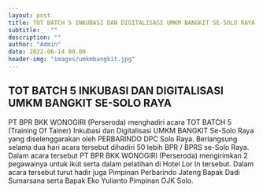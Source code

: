 ```yaml
---
layout: post
title: TOT BATCH 5 INKUBASI DAN DIGITALISASI UMKM BANGKIT SE-SOLO RAYA
subtitle:   ""
description: ""
author: "Admin"
date: 2022-06-14 09.00
header-img: "images/umkmbangkit.jpg"
---
```



## TOT BATCH 5 INKUBASI DAN DIGITALISASI UMKM BANGKIT SE-SOLO RAYA

PT BPR BKK WONOGIRI (Perseroda) menghadiri acara TOT BATCH 5 (Training Of Tainer) Inkubasi dan Digitalisasi UMKM BANGKIT Se-Solo Raya yang diselenggarakan oleh PERBARINDO DPC Solo Raya. Berlangsung selama dua hari acara tersebut dihadiri 50 lebih BPR / BPRS se-Solo Raya. Dalam acara tersebut PT BPR BKK WONOGIRI (Perseroda) mengirimkan 2 pegawainya untuk ikut serta dalam pelatihan di Hotel Lor In tersebut. Dalam acara tersebut turut hadir juga Pimpinan Perbarindo Jateng Bapak Dadi Sumarsana serta Bapak Eko Yulianto Pimpinan OJK Solo.



